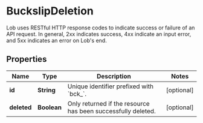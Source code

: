 

# BuckslipDeletion

Lob uses RESTful HTTP response codes to indicate success or failure of an API request. In general, 2xx indicates success, 4xx indicate an input error, and 5xx indicates an error on Lob's end.

## Properties

Name | Type | Description | Notes
------------ | ------------- | ------------- | -------------
**id** | **String** | Unique identifier prefixed with &#x60;bck_&#x60;. |  [optional]
**deleted** | **Boolean** | Only returned if the resource has been successfully deleted. |  [optional]



